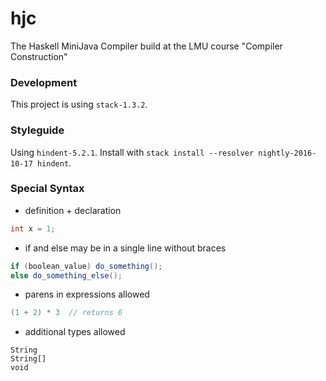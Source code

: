# hjc
The Haskell MiniJava Compiler build at the LMU course "Compiler Construction"

### Development

This project is using `stack-1.3.2`.

### Styleguide

Using `hindent-5.2.1`. Install with `stack install --resolver nightly-2016-10-17 hindent`. 


### Special Syntax

* definition + declaration
```java
int x = 1;
```

* if and else may be in a single line without braces
```java
if (boolean_value) do_something();
else do_something_else();
```

* parens in expressions allowed
```java
(1 + 2) * 3  // returns 6
``` 

* additional types allowed
```
String
String[]
void
```


